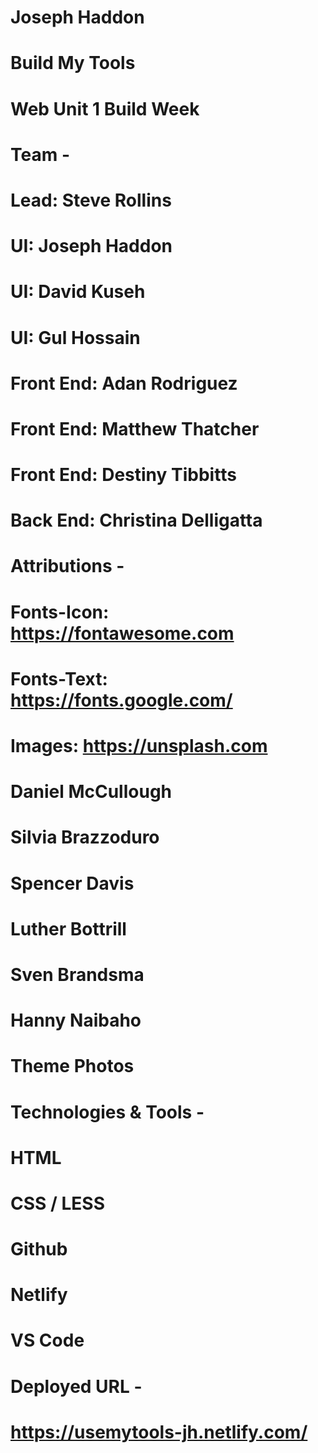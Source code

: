 # Joseph Haddon
# Build My Tools
# Web Unit 1 Build Week

# Team -
#   Lead: Steve Rollins
#   UI: Joseph Haddon
#   UI: David Kuseh
#   UI: Gul Hossain
#   Front End: Adan Rodriguez
#   Front End: Matthew Thatcher
#   Front End: Destiny Tibbitts
#   Back End: Christina Delligatta

# Attributions - 
#   Fonts-Icon: https://fontawesome.com
#   Fonts-Text: https://fonts.google.com/
#   Images: https://unsplash.com
#     Daniel McCullough
#     Silvia Brazzoduro
#     Spencer Davis
#     Luther Bottrill
#     Sven Brandsma
#     Hanny Naibaho
#     Theme Photos

# Technologies & Tools -
#   HTML
#   CSS / LESS
#   Github
#   Netlify
#   VS Code

# Deployed URL - 
# https://usemytools-jh.netlify.com/
